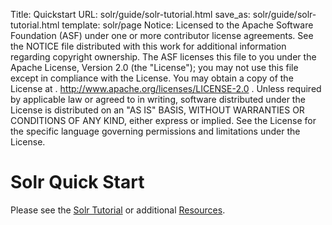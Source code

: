 Title: Quickstart
URL: solr/guide/solr-tutorial.html
save_as: solr/guide/solr-tutorial.html
template: solr/page
Notice:    Licensed to the Apache Software Foundation (ASF) under one
           or more contributor license agreements.  See the NOTICE file
           distributed with this work for additional information
           regarding copyright ownership.  The ASF licenses this file
           to you under the Apache License, Version 2.0 (the
           "License"); you may not use this file except in compliance
           with the License.  You may obtain a copy of the License at
           .
             http://www.apache.org/licenses/LICENSE-2.0
           .
           Unless required by applicable law or agreed to in writing,
           software distributed under the License is distributed on an
           "AS IS" BASIS, WITHOUT WARRANTIES OR CONDITIONS OF ANY
           KIND, either express or implied.  See the License for the
           specific language governing permissions and limitations
           under the License.

<!-- As of 2 Oct 2017, this page now automatically redirects to
        the Solr Reference Guide page solr/guide/solr-tutorial.html -->

# Solr Quick Start

Please see the [Solr Tutorial](https://lucene.apache.org/solr/guide/solr-tutorial.html) or additional [Resources](http://lucene.apache.org/solr/resources.html).
